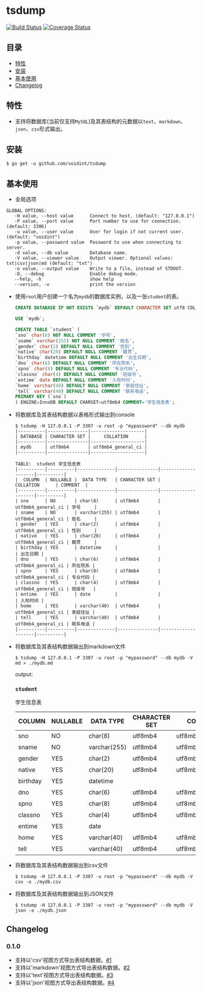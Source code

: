 # tsdump
[![Build Status](https://travis-ci.org/voidint/tsdump.svg?branch=master)](https://travis-ci.org/voidint/tsdump)
[![Coverage Status](https://coveralls.io/repos/github/voidint/tsdump/badge.svg?branch=master)](https://coveralls.io/github/voidint/tsdump?branch=master)

## 目录
- [特性](#特性)
- [安装](#安装)
- [基本使用](#基本使用)
- [Changelog](#changelog)

## 特性
- 支持将数据库(当前仅支持`MySQL`)及其表结构的元数据以`text`、`markdown`、`json`、`csv`形式输出。


## 安装
```shell
$ go get -u github.com/voidint/tsdump
```

## 基本使用
- 全局选项
```shell
GLOBAL OPTIONS:
   -H value, --host value      Connect to host. (default: "127.0.0.1")
   -P value, --port value      Port number to use for connection. (default: 3306)
   -u value, --user value      User for login if not current user. (default: "voidint")
   -p value, --password value  Password to use when connecting to server.
   -d value, --db value        Database name.
   -V value, --viewer value    Output viewer. Optional values: txt|csv|json|md (default: "txt")
   -o value, --output value    Write to a file, instead of STDOUT.
   -D, --debug                 Enable debug mode.
   --help, -h                  show help
   --version, -v               print the version
```

- 使用`root`用户创建一个名为`mydb`的数据库实例，以及一张`student`的表。
    ```SQL
    CREATE DATABASE IF NOT EXISTS `mydb` DEFAULT CHARACTER SET utf8 COLLATE utf8_general_ci;

    USE `mydb`;

    CREATE TABLE `student` (
    `sno` char(8) NOT NULL COMMENT '学号',
    `sname` varchar(255) NOT NULL COMMENT '姓名',
    `gender` char(2) DEFAULT NULL COMMENT '性别',
    `native` char(20) DEFAULT NULL COMMENT '籍贯',
    `birthday` datetime DEFAULT NULL COMMENT '出生日期',
    `dno` char(6) DEFAULT NULL COMMENT '所在院系',
    `spno` char(8) DEFAULT NULL COMMENT '专业代码',
    `classno` char(4) DEFAULT NULL COMMENT '班级号',
    `entime` date DEFAULT NULL COMMENT '入校时间',
    `home` varchar(40) DEFAULT NULL COMMENT '家庭住址',
    `tell` varchar(40) DEFAULT NULL COMMENT '联系电话',
    PRIMARY KEY (`sno`)
    ) ENGINE=InnoDB DEFAULT CHARSET=utf8mb4 COMMENT='学生信息表';
    ```

- 将数据库及其表结构数据以表格形式输出到console
    ```shell
    $ tsdump -H 127.0.0.1 -P 3307 -u root -p "mypassword" --db mydb
    |----------|---------------|--------------------|
    | DATABASE | CHARACTER SET |     COLLATION      |
    |----------|---------------|--------------------|
    | mydb     | utf8mb4       | utf8mb4_general_ci |
    |----------|---------------|--------------------|

    TABLE:	student	学生信息表
    |----------|----------|--------------|---------------|--------------------|----------|
    |  COLUMN  | NULLABLE |  DATA TYPE   | CHARACTER SET |     COLLATION      | COMMENT  |
    |----------|----------|--------------|---------------|--------------------|----------|
    | sno      | NO       | char(8)      | utf8mb4       | utf8mb4_general_ci | 学号     |
    | sname    | NO       | varchar(255) | utf8mb4       | utf8mb4_general_ci | 姓名     |
    | gender   | YES      | char(2)      | utf8mb4       | utf8mb4_general_ci | 性别     |
    | native   | YES      | char(20)     | utf8mb4       | utf8mb4_general_ci | 籍贯     |
    | birthday | YES      | datetime     |               |                    | 出生日期 |
    | dno      | YES      | char(6)      | utf8mb4       | utf8mb4_general_ci | 所在院系 |
    | spno     | YES      | char(8)      | utf8mb4       | utf8mb4_general_ci | 专业代码 |
    | classno  | YES      | char(4)      | utf8mb4       | utf8mb4_general_ci | 班级号   |
    | entime   | YES      | date         |               |                    | 入校时间 |
    | home     | YES      | varchar(40)  | utf8mb4       | utf8mb4_general_ci | 家庭住址 |
    | tell     | YES      | varchar(40)  | utf8mb4       | utf8mb4_general_ci | 联系电话 |
    |----------|----------|--------------|---------------|--------------------|----------|
    ```

- 将数据库及其表结构数据输出到markdown文件
    ```shell
    $ tsdump -H 127.0.0.1 -P 3307 -u root -p "mypassword" --db mydb -V md > ./mydb.md
    ```

    output: 
    ### `student`
    学生信息表

    |  COLUMN  | NULLABLE |  DATA TYPE   | CHARACTER SET |     COLLATION      | COMMENT  |
    |----------|----------|--------------|---------------|--------------------|----------|
    | sno      | NO       | char(8)      | utf8mb4       | utf8mb4_general_ci | 学号     |
    | sname    | NO       | varchar(255) | utf8mb4       | utf8mb4_general_ci | 姓名     |
    | gender   | YES      | char(2)      | utf8mb4       | utf8mb4_general_ci | 性别     |
    | native   | YES      | char(20)     | utf8mb4       | utf8mb4_general_ci | 籍贯     |
    | birthday | YES      | datetime     |               |                    | 出生日期 |
    | dno      | YES      | char(6)      | utf8mb4       | utf8mb4_general_ci | 所在院系 |
    | spno     | YES      | char(8)      | utf8mb4       | utf8mb4_general_ci | 专业代码 |
    | classno  | YES      | char(4)      | utf8mb4       | utf8mb4_general_ci | 班级号   |
    | entime   | YES      | date         |               |                    | 入校时间 |
    | home     | YES      | varchar(40)  | utf8mb4       | utf8mb4_general_ci | 家庭住址 |
    | tell     | YES      | varchar(40)  | utf8mb4       | utf8mb4_general_ci | 联系电话 |

- 将数据库及其表结构数据输出到csv文件
    ```shell
    $ tsdump -H 127.0.0.1 -P 3307 -u root -p "mypassword" --db mydb -V csv -o ./mydb.csv
    ```

- 将数据库及其表结构数据输出到JSON文件
    ```shell
    $ tsdump -H 127.0.0.1 -P 3307 -u root -p "mypassword" --db mydb -V json -o ./mydb.json
    ```

## Changelog
### 0.1.0
- 支持以'csv'视图方式导出表结构数据。[#1](https://github.com/voidint/tsdump/issues/1)
- 支持以'markdown'视图方式导出表结构数据。[#2](https://github.com/voidint/tsdump/issues/2)
- 支持以'text'视图方式导出表结构数据。[#3](https://github.com/voidint/tsdump/issues/3)
- 支持以'json'视图方式导出表结构数据。[#4](https://github.com/voidint/tsdump/issues/4)